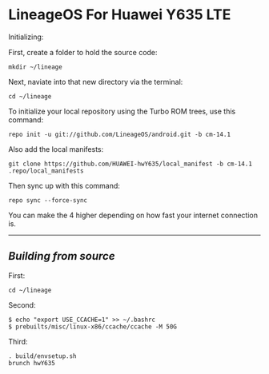 LineageOS For Huawei Y635 LTE
=============================

Initializing:

First, create a folder to hold the source code: 

	mkdir ~/lineage

Next, naviate into that new directory via the terminal:

	cd ~/lineage

To initialize your local repository using the Turbo ROM trees, use this command:

	repo init -u git://github.com/LineageOS/android.git -b cm-14.1

Also add the local manifests:

	git clone https://github.com/HUAWEI-hwY635/local_manifest -b cm-14.1 .repo/local_manifests

Then sync up with this command:

	repo sync --force-sync
	
You can make the 4 higher depending on how fast your internet connection is. 

-------------
 
_Building from source_
---------------

First:

	cd ~/lineage

Second:

	$ echo "export USE_CCACHE=1" >> ~/.bashrc
	$ prebuilts/misc/linux-x86/ccache/ccache -M 50G

Third:

	. build/envsetup.sh
	brunch hwY635
